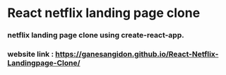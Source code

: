 # React netflix landing page clone

### netflix landing page clone using create-react-app.

### website link : https://ganesangidon.github.io/React-Netflix-Landingpage-Clone/
